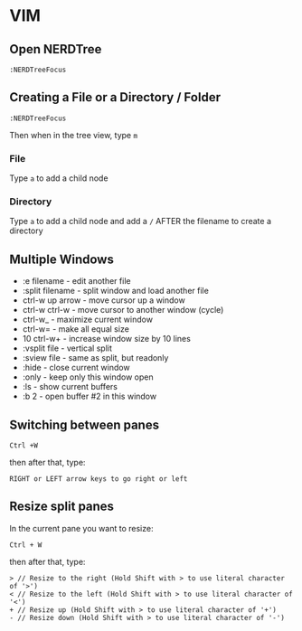 # VIM

## Open NERDTree
```
:NERDTreeFocus
```

## Creating a File or a Directory / Folder
```
:NERDTreeFocus
```
Then when in the tree view, type `m`

### File
Type `a` to add a child node

### Directory
Type `a` to add a child node and add a `/` AFTER the filename to create a directory

## Multiple Windows
- :e filename      - edit another file
- :split filename  - split window and load another file
- ctrl-w up arrow  - move cursor up a window
- ctrl-w ctrl-w    - move cursor to another window (cycle)
- ctrl-w_          - maximize current window
- ctrl-w=          - make all equal size
- 10 ctrl-w+       - increase window size by 10 lines
- :vsplit file     - vertical split
- :sview file      - same as split, but readonly
- :hide            - close current window
- :only            - keep only this window open
- :ls              - show current buffers
- :b 2             - open buffer #2 in this window

## Switching between panes
```
Ctrl +W
```
then after that, type:
```
RIGHT or LEFT arrow keys to go right or left
```

## Resize split panes
In the current pane you want to resize:
```
Ctrl + W
```
then after that, type:
```
> // Resize to the right (Hold Shift with > to use literal character of '>')
< // Resize to the left (Hold Shift with > to use literal character of '<')
+ // Resize up (Hold Shift with > to use literal character of '+')
- // Resize down (Hold Shift with > to use literal character of '-')
```
